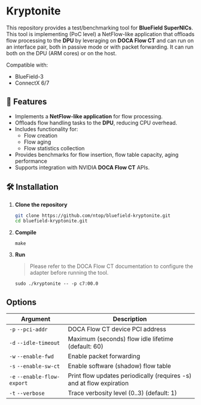 # Kryptonite
This repository provides a test/benchmarking tool for **BlueField SuperNICs**.
This tool is implementing (PoC level) a NetFlow-like application that offloads flow 
processing to the **DPU** by leveraging on **DOCA Flow CT** and can run on an
interface pair, both in passive mode or with packet forwarding.
It can run both on the DPU (ARM cores) or on the host.

Compatible with:

- BlueField-3
- ConnectX 6/7
 
## 🚀 Features

- Implements a **NetFlow-like application** for flow processing.
- Offloads flow handling tasks to the **DPU**, reducing CPU overhead.
- Includes functionality for:
  - Flow creation
  - Flow aging
  - Flow statistics collection
- Provides benchmarks for flow insertion, flow table capacity, aging performance
- Supports integration with NVIDIA **DOCA Flow CT** APIs.

## 🛠 Installation

1. **Clone the repository**
   ```bash
   git clone https://github.com/ntop/bluefield-kryptonite.git
   cd bluefield-kryptonite.git

2. **Compile**

   ```
   make

3. **Run**
   > Please refer to the DOCA Flow CT documentation to configure the adapter
   > before running the tool.

   ```
   sudo ./kryptonite -- -p c7:00.0

## Options

| Argument                    | Description                                                          |
|-----------------------------|----------------------------------------------------------------------|
| `-p` `--pci-addr`           | DOCA Flow CT device PCI address                                      |
| `-d` `--idle-timeout`       | Maximum (seconds) flow idle lifetime (default: 60)                   |
| `-w` `--enable-fwd`         | Enable packet forwarding                                             |
| `-s` `--enable-sw-ct`       | Enable software (shadow) flow table                                  |
| `-e` `--enable-flow-export` | Print flow updates periodically (requires -s) and at flow expiration |
| `-t` `--verbose`            | Trace verbosity level (0..3) (default: 1)                            |
